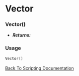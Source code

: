 # Vector

### Vector()
- ***Returns:*** 

### Usage

```Lua
Vector()
```


[Back To Scripting Documentation](../README.md)
